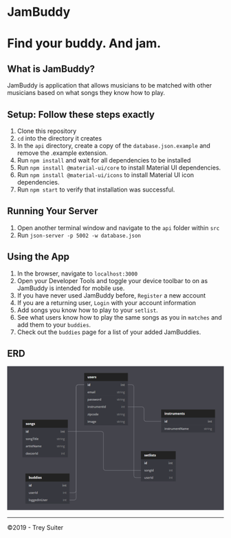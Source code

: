 # JamBuddy 
# Find your buddy. And jam.

## What is JamBuddy?

JamBuddy is application that allows musicians to be matched with other musicians based on what songs they know how to play.

## Setup: Follow these steps exactly

1. Clone this repository
1. `cd` into the directory it creates
1. In the `api` directory, create a copy of the `database.json.example` and remove the .example extension.
1. Run `npm install` and wait for all dependencies to be installed
1. Run `npm install @material-ui/core` to install Material UI dependencies.
1. Run `npm install @material-ui/icons` to install Material UI icon dependencies.
1. Run `npm start` to verify that installation was successful.

## Running Your Server

1. Open another terminal window and navigate to the `api` folder within `src`
1. Run `json-server -p 5002 -w database.json`

## Using the App

1. In the browser, navigate to `localhost:3000`
1. Open your Developer Tools and toggle your device toolbar to on as JamBuddy is intended for mobile use.
1. If you have never used JamBuddy before, `Register` a new account
1. If you are a returning user, `Login` with your account information
1. Add songs you know how to play to your `setlist`. 
1. See what users know how to play the same songs as you in `matches` and add them to your `buddies`.
1. Check out the `buddies` page for a list of your added JamBuddies.


## ERD
![nutshell features](./JamBuddyERD.png)

---
&copy;2019 - Trey Suiter